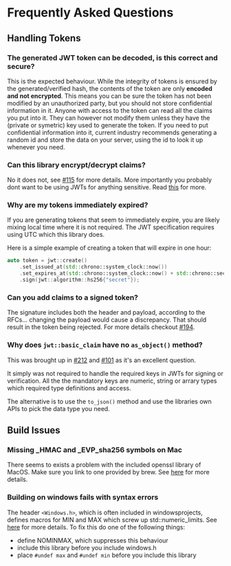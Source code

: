 # Frequently Asked Questions

## Handling Tokens

### The generated JWT token can be decoded, is this correct and secure?

This is the expected behaviour. While the integrity of tokens is ensured by the generated/verified hash,
the contents of the token are only **encoded and not encrypted**. This means you can be sure the token
has not been modified by an unauthorized party, but you should not store confidential information in it. 
Anyone with access to the token can read all the claims you put into it. They can however not modify
them unless they have the (private or symetric) key used to generate the token. If you need to put
confidential information into it, current industry recommends generating a random id and store the data on your
server, using the id to look it up whenever you need.

### Can this library encrypt/decrypt claims?

No it does not, see [#115](https://github.com/Thalhammer/jwt-cpp/issues/115) for more details.
More importantly you probably dont want to be using JWTs for anything sensitive. Read [this](https://stackoverflow.com/a/43497242/8480874)
for more.

### Why are my tokens immediately expired?

If you are generating tokens that seem to immediately expire, you are likely mixing local time where it is not required. The JWT specification
requires using UTC which this library does.

Here is a simple example of creating a token that will expire in one hour:

```cpp
auto token = jwt::create()
    .set_issued_at(std::chrono::system_clock::now())
    .set_expires_at(std::chrono::system_clock::now() + std::chrono::seconds{3600})
    .sign(jwt::algorithm::hs256{"secret"});
```

### Can you add claims to a signed token?

The signature includes both the header and payload, according to the RFCs... changing the payload would cause a discrepancy.
That should result in the token being rejected. For more details checkout [#194](https://github.com/Thalhammer/jwt-cpp/issues/194).

### Why does `jwt::basic_claim` have no `as_object()` method?

This was brought up in [#212](https://github.com/Thalhammer/jwt-cpp/issues/212#issuecomment-1054344192) and
[#101](https://github.com/Thalhammer/jwt-cpp/issues/101) as it's an excellent question.

It simply was not required to handle the required keys in JWTs for signing or verification. All the the mandatory keys are numeric,
string or arrary types which required type definitions and access.

The alternative is to use the `to_json()` method and use the libraries own APIs to pick the data type you need.

## Build Issues

### Missing \_HMAC and \_EVP_sha256 symbols on Mac

There seems to exists a problem with the included openssl library of MacOS. Make sure you link to one provided by brew.
See [here](https://github.com/Thalhammer/jwt-cpp/issues/6) for more details.

### Building on windows fails with syntax errors

The header `<Windows.h>`, which is often included in windowsprojects, defines macros for MIN and MAX which screw up std::numeric_limits.
See [here](https://github.com/Thalhammer/jwt-cpp/issues/5) for more details. To fix this do one of the following things:

* define NOMINMAX, which suppresses this behaviour
* include this library before you include windows.h
* place `#undef max` and `#undef min` before you include this library
